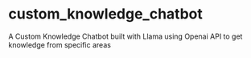 # custom_knowledge_chatbot
A Custom Knowledge Chatbot built with Llama using Openai API to get knowledge from specific areas

